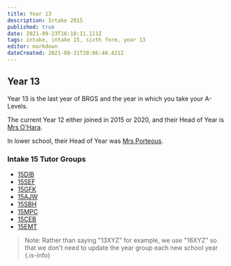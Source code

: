 ```yaml
---
title: Year 13
description: Intake 2015
published: true
date: 2021-09-23T16:18:11.111Z
tags: intake, intake 15, sixth form, year 13
editor: markdown
dateCreated: 2021-08-31T20:06:40.421Z
---
```


## Year 13
Year 13 is the last year of BRGS and the year in which you take your A-Levels.

The current Year 12 either joined in 2015 or 2020, and their Head of Year is [Mrs O'Hara](/teachers/mrs-o-hara).

In lower school, their Head of Year was [Mrs Porteous](/teachers/mrs-porteous).

### Intake 15 Tutor Groups
- [15DIB](/students/intake15/dib)
- [15SEF](/students/intake15/sef)
- [15GFK](/students/intake15/gfk)
- [15AJW](/students/intake15/ajw)
- [15SBH](/students/intake15/sbh)
- [15MPC](/students/intake15/mpc)
- [15CEB](/students/intake15/ceb)
- [15EMT](/students/intake15/emt)

> Note:  Rather than saying "13XYZ" for example, we use "16XYZ" so that we don't need to update the year group each new school year
{.is-info}